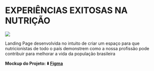 # EXPERIÊNCIAS EXITOSAS NA NUTRIÇÃO

<img align="" width="" height="" src="https://brazcode.com/compartilhado/logo-cfn-branco.png">

Landing Page desenvolvida no intuito de criar um espaço para que nutricionistas de todo o país demonstrem como a nossa profissão pode contribuir para melhorar a vida da população brasileira

**Mockup do Projeto: ⬇️ [Figma](https://www.figma.com/file/hHi9rscYGoCgDl9CDzrluS/CFN---Casos-de-Experi%C3%AAcias-Exitosas?node-id=0%3A1)**
